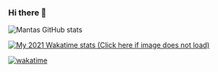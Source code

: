 ### Hi there 👋

![Mantas GitHub stats](https://github-readme-stats.vercel.app/api?username=mantasmikal&count_private=true&show_icons=true)

[![My 2021 Wakatime stats (Click here if image does not load)](https://github-readme-stats.vercel.app/api/wakatime?username=MantasMikal&layout=compact&langs_count=15&custom_title=2021%20stats)](https://wakatime.com/@MantasMikal)

[![wakatime](https://wakatime.com/badge/user/62182f60-e047-4560-acb5-d848d0b06ce1.svg)](https://wakatime.com/@62182f60-e047-4560-acb5-d848d0b06ce1)
